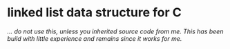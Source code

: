# linked list data structure for C

*... do not use this, unless you inherited source code from me. This has
been build with little experience and remains since it works for me.*
